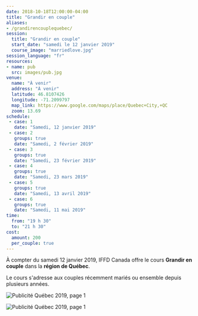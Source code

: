 ```yaml
---
date: 2018-10-18T12:00:00-04:00
title: "Grandir en couple"
aliases:
- /grandirencouplequebec/
session:
  title: "Grandir en couple"
  start_date: "samedi le 12 janvier 2019"
  course_image: "marriedlove.jpg"
session_language: "fr"
resources:
- name: pub
  src: images/pub.jpg
venue:
  name: "À venir"
  address: "À venir"
  latitude: 46.8107426
  longitude: -71.2099797
  map_link: https://www.google.com/maps/place/Quebec+City,+QC
  zoom: 13.69
schedule:
 - case: 1
   date: "Samedi, 12 janvier 2019"
 - case: 2
   groups: true
   date: "Samedi, 2 février 2019"
 - case: 3
   groups: true
   date: "Samedi, 23 février 2019"
 - case: 4
   groups: true
   date: "Samedi, 23 mars 2019"
 - case: 5
   groups: true
   date: "Samedi, 13 avril 2019"
 - case: 6
   groups: true
   date: "Samedi, 11 mai 2019"
time:
  from: "19 h 30"
  to: "21 h 30"
cost:
  amount: 200
  per_couple: true
---
```


À compter du samedi 12 janvier 2019, IFFD Canada offre le cours **Grandir en
couple** dans la **région de Québec**.

Le cours s'adresse aux couples récemment mariés ou ensemble depuis plusieurs
années.

![Publicité Québec 2019, page 1](/images/posts/pub-quebec-2019-p1.png)

![Publicité Québec 2019, page 1](/images/posts/pub-quebec-2019-p2.png)
